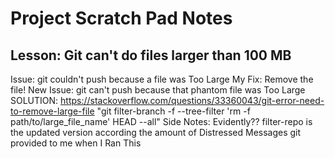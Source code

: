 # Project Scratch Pad Notes

## Lesson: Git can't do files larger than 100 MB
Issue: git couldn't push because a file was Too Large
My Fix: Remove the file!
New Issue: git can't push because that phantom file was Too Large
SOLUTION: https://stackoverflow.com/questions/33360043/git-error-need-to-remove-large-file
    "git filter-branch -f --tree-filter 'rm -f path/to/large_file_name' HEAD --all"
Side Notes: Evidently?? filter-repo is the updated version according the amount of Distressed Messages git provided to me when  I Ran This